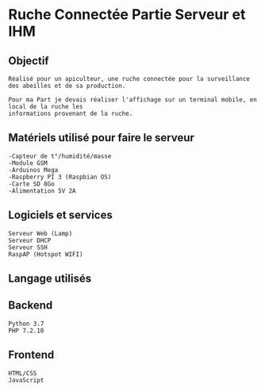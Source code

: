 # Ruche Connectée Partie Serveur et IHM

## Objectif

    Réalisé pour un apiculteur, une ruche connectée pour la surveillance des abeilles et de sa production.

    Pour ma Part je devais réaliser l'affichage sur un terminal mobile, en local de la ruche les
    informations provenant de la ruche.

## **Matériels utilisé pour faire le serveur**

    -Capteur de t°/humidité/masse
    -Module GSM
    -Arduinos Mega
    -Raspberry PI 3 (Raspbian OS)
    -Carte SD 8Go
    -Alimentation 5V 2A

## **Logiciels et services**

    Serveur Web (Lamp)
    Serveur DHCP
    Serveur SSH
    RaspAP (Hotspot WIFI)

## **Langage utilisés**

## **Backend**

    Python 3.7
    PHP 7.2.10

## **Frontend**

    HTML/CSS
    JavaScript
